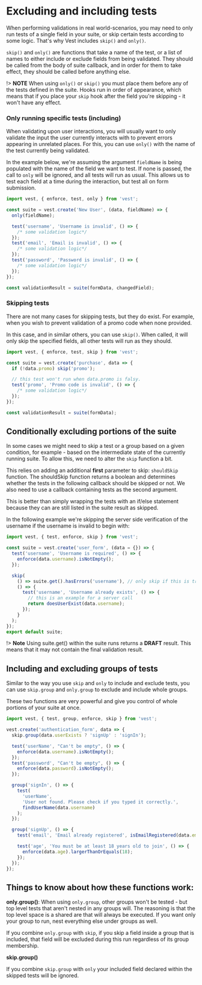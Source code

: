 # Excluding and including tests

When performing validations in real world-scenarios, you may need to only run tests of a single field in your suite, or skip certain tests according to some logic. That's why Vest includes `skip()` and `only()`.

`skip()` and `only()` are functions that take a name of the test, or a list of names to either include or exclude fields from being validated. They should be called from the body of suite callback, and in order for them to take effect, they should be called before anything else.

!> **NOTE** When using `only()` or `skip()` you must place them before any of the tests defined in the suite. Hooks run in order of appearance, which means that if you place your `skip` hook after the field you're skipping - it won't have any effect.

### Only running specific tests (including)

When validating upon user interactions, you will usually want to only validate the input the user currently interacts with to prevent errors appearing in unrelated places. For this, you can use `only()` with the name of the test currently being validated.

In the example below, we're assuming the argument `fieldName` is being populated with the name of the field we want to test. If none is passed, the call to `only` will be ignored, and all tests will run as usual. This allows us to test each field at a time during the interaction, but test all on form submission.

```js
import vest, { enforce, test, only } from 'vest';

const suite = vest.create('New User', (data, fieldName) => {
  only(fieldName);

  test('username', 'Username is invalid', () => {
    /* some validation logic*/
  });
  test('email', 'Email is invalid', () => {
    /* some validation logic*/
  });
  test('password', 'Password is invalid', () => {
    /* some validation logic*/
  });
});

const validationResult = suite(formData, changedField);
```

### Skipping tests

There are not many cases for skipping tests, but they do exist. For example, when you wish to prevent validation of a promo code when none provided.

In this case, and in similar others, you can use `skip()`. When called, it will only skip the specified fields, all other tests will run as they should.

```js
import vest, { enforce, test, skip } from 'vest';

const suite = vest.create('purchase', data => {
  if (!data.promo) skip('promo');

  // this test won't run when data.promo is falsy.
  test('promo', 'Promo code is invalid', () => {
    /* some validation logic*/
  });
});

const validationResult = suite(formData);
```

## Conditionally excluding portions of the suite

In some cases we might need to skip a test or a group based on a given condition, for example - based on the intermediate state of the currently running suite. To allow this, we need to alter the `skip` function a bit.

This relies on adding an additional **first** parameter to skip: `shouldSkip` function. The shouldSkip function returns a boolean and determines whether the tests in the following callback should be skipped or not. We also need to use a callback containing tests as the second argument.

This is better than simply wrapping the tests with an if/else statement because they can are still listed in the suite result as skipped.

In the following example we're skipping the server side verification of the username if the username is invalid to begin with:

```js
import vest, { test, enforce, skip } from 'vest';

const suite = vest.create('user_form', (data = {}) => {
  test('username', 'Username is required', () => {
    enforce(data.username).isNotEmpty();
  });

  skip(
    () => suite.get().hasErrors('username'), // only skip if this is truthy
    () => {
      test('username', 'Username already exists', () => {
        // this is an example for a server call
        return doesUserExist(data.username);
      });
    }
  );
});
export default suite;
```

!> **Note** Using suite.get() within the suite runs returns a **DRAFT** result. This means that it may not contain the final validation result.

## Including and excluding groups of tests

Similar to the way you use `skip` and `only` to include and exclude tests, you can use `skip.group` and `only.group` to exclude and include whole groups.

These two functions are very powerful and give you control of whole portions of your suite at once.

```js
import vest, { test, group, enforce, skip } from 'vest';

vest.create('authentication_form', data => {
  skip.group(data.userExists ? 'signUp' : 'signIn');

  test('userName', "Can't be empty", () => {
    enforce(data.username).isNotEmpty();
  });
  test('password', "Can't be empty", () => {
    enforce(data.password).isNotEmpty();
  });

  group('signIn', () => {
    test(
      'userName',
      'User not found. Please check if you typed it correctly.',
      findUserName(data.username)
    );
  });

  group('signUp', () => {
    test('email', 'Email already registered', isEmailRegistered(data.email));

    test('age', 'You must be at least 18 years old to join', () => {
      enforce(data.age).largerThanOrEquals(18);
    });
  });
});
```

## Things to know about how these functions work:

**only.group()**:
When using `only.group`, other groups won't be tested - but top level tests that aren't nested in any groups will. The reasoning is that the top level space is a shared are that will always be executed. If you want only your group to run, nest everything else under groups as well.

If you combine `only.group` with `skip`, if you skip a field inside a group that is included, that field will be excluded during this run regardless of its group membership.

**skip.group()**

If you combine `skip.group` with `only` your included field declared within the skipped tests will be ignored.
